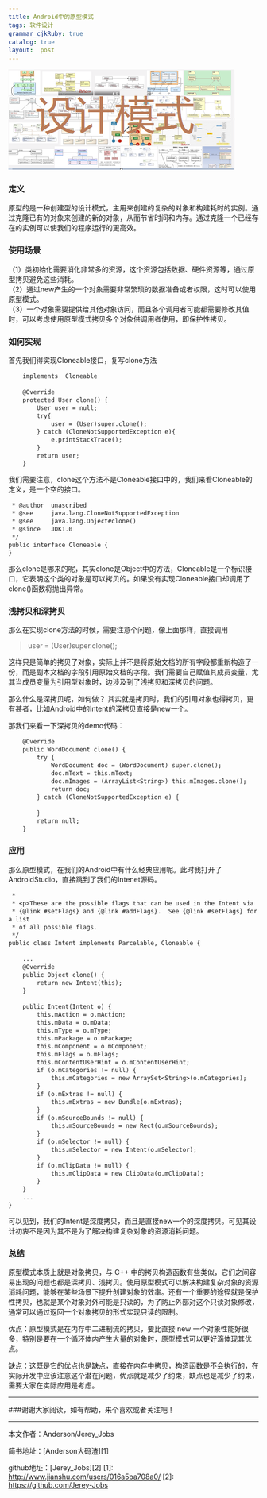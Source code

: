 ```yaml
---
title: Android中的原型模式
tags: 软件设计
grammar_cjkRuby: true
catalog: true
layout:  post
---
```


![设计模式](/img/always/design_patterns.png)

### 定义
原型的是一种创建型的设计模式，主用来创建的复杂的对象和构建耗时的实例。通过克隆已有的对象来创建的新的对象，从而节省时间和内存。通过克隆一个已经存在的实例可以使我们的程序运行的更高效。

### 使用场景

（1）类初始化需要消化非常多的资源，这个资源包括数据、硬件资源等，通过原型拷贝避免这些消耗。 <br>
（2）通过new产生的一个对象需要非常繁琐的数据准备或者权限，这时可以使用原型模式。 <br>
（3）一个对象需要提供给其他对象访问，而且各个调用者可能都需要修改其值时，可以考虑使用原型模式拷贝多个对象供调用者使用，即保护性拷贝。

### 如何实现

首先我们得实现Cloneable接口，复写clone方法
``` stylus
    implements  Cloneable
    
    @Override
    protected User clone() {
        User user = null;
        try{
            user = (User)super.clone();
        } catch (CloneNotSupportedException e){
            e.printStackTrace();
        }
        return user;
    }
```

我们需要注意，clone这个方法不是Cloneable接口中的，我们来看Cloneable的定义，是一个空的接口。

``` stylus
 * @author  unascribed
 * @see     java.lang.CloneNotSupportedException
 * @see     java.lang.Object#clone()
 * @since   JDK1.0
 */
public interface Cloneable {
}

```
那么clone是哪来的呢，其实clone是Object中的方法，Cloneable是一个标识接口，它表明这个类的对象是可以拷贝的。如果没有实现Cloneable接口却调用了clone()函数将抛出异常。

### 浅拷贝和深拷贝

那么在实现clone方法的时候，需要注意个问题，像上面那样，直接调用

> user = (User)super.clone();

这样只是简单的拷贝了对象，实际上并不是将原始文档的所有字段都重新构造了一份，而是副本文档的字段引用原始文档的字段。我们需要自己赋值其成员变量，尤其当成员变量为引用型对象时，边涉及到了浅拷贝和深拷贝的问题。

那么什么是深拷贝呢，如何做？ 其实就是拷贝时，我们的引用对象也得拷贝，更有甚者，比如Android中的Intent的深拷贝直接是new一个。

那我们来看一下深拷贝的demo代码：

``` stylus
    @Override
    public WordDocument clone() {
        try {
            WordDocument doc = (WordDocument) super.clone();
            doc.mText = this.mText;
            doc.mImages = (ArrayList<String>) this.mImages.clone();
            return doc;
        } catch (CloneNotSupportedException e) {

        }
        return null;
    }
```

### 应用
那么原型模式，在我们的Android中有什么经典应用呢。此时我打开了AndroidStudio，直接跳到了我们的Intenet源码。

``` stylus
 *
 * <p>These are the possible flags that can be used in the Intent via
 * {@link #setFlags} and {@link #addFlags}.  See {@link #setFlags} for a list
 * of all possible flags.
 */
public class Intent implements Parcelable, Cloneable {
    
    ...
    @Override
    public Object clone() {
        return new Intent(this);
    }

    public Intent(Intent o) {
        this.mAction = o.mAction;
        this.mData = o.mData;
        this.mType = o.mType;
        this.mPackage = o.mPackage;
        this.mComponent = o.mComponent;
        this.mFlags = o.mFlags;
        this.mContentUserHint = o.mContentUserHint;
        if (o.mCategories != null) {
            this.mCategories = new ArraySet<String>(o.mCategories);
        }
        if (o.mExtras != null) {
            this.mExtras = new Bundle(o.mExtras);
        }
        if (o.mSourceBounds != null) {
            this.mSourceBounds = new Rect(o.mSourceBounds);
        }
        if (o.mSelector != null) {
            this.mSelector = new Intent(o.mSelector);
        }
        if (o.mClipData != null) {
            this.mClipData = new ClipData(o.mClipData);
        }
    }
    ...
}
```

可以见到，我们的Intent是深度拷贝，而且是直接new一个的深度拷贝。可见其设计初衷不是因为其不是为了解决构建复杂对象的资源消耗问题。



### 总结
原型模式本质上就是对象拷贝，与 C++ 中的拷贝构造函数有些类似，它们之间容易出现的问题也都是深拷贝、浅拷贝。使用原型模式可以解决构建复杂对象的资源消耗问题，能够在某些场景下提升创建对象的效率。还有一个重要的途径就是保护性拷贝，也就是某个对象对外可能是只读的，为了防止外部对这个只读对象修改，通常可以通过返回一个对象拷贝的形式实现只读的限制。

优点：原型模式是在内存中二进制流的拷贝，要比直接 new 一个对象性能好很多，特别是要在一个循环体内产生大量的对象时，原型模式可以更好滴体现其优点。

缺点：这既是它的优点也是缺点，直接在内存中拷贝，构造函数是不会执行的，在实际开发中应该注意这个潜在问题，优点就是减少了约束，缺点也是减少了约束，需要大家在实际应用是考虑。

 ----------
 ###谢谢大家阅读，如有帮助，来个喜欢或者关注吧！

 ----------
 本文作者：Anderson/Jerey_Jobs

 简书地址：[Anderson大码渣][1]

 github地址：[Jerey_Jobs][2]
  [1]: http://www.jianshu.com/users/016a5ba708a0/
  [2]: https://github.com/Jerey-Jobs


